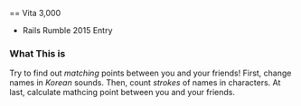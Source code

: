 == Vita 3,000

* Rails Rumble 2015 Entry

### What This is

Try to find out *matching* points between you and your friends!
First, change names in *Korean* sounds. Then, count *strokes* of names in characters. At last, calculate mathcing point between you and your friends.
